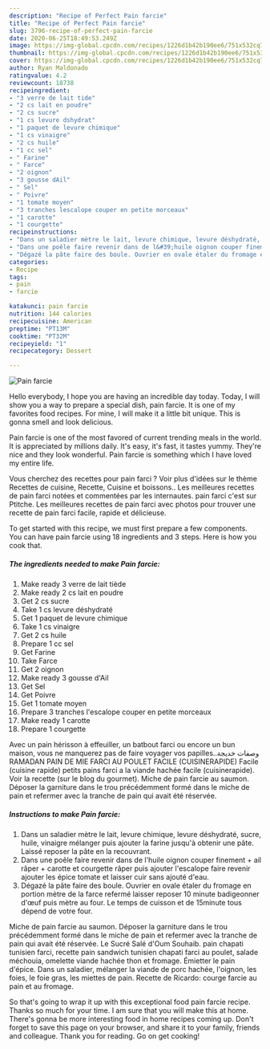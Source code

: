 ```yaml
---
description: "Recipe of Perfect Pain farcie"
title: "Recipe of Perfect Pain farcie"
slug: 3796-recipe-of-perfect-pain-farcie
date: 2020-06-25T18:49:53.249Z
image: https://img-global.cpcdn.com/recipes/1226d1b42b190ee6/751x532cq70/pain-farcie-photo-principale-de-la-recette.jpg
thumbnail: https://img-global.cpcdn.com/recipes/1226d1b42b190ee6/751x532cq70/pain-farcie-photo-principale-de-la-recette.jpg
cover: https://img-global.cpcdn.com/recipes/1226d1b42b190ee6/751x532cq70/pain-farcie-photo-principale-de-la-recette.jpg
author: Ryan Maldonado
ratingvalue: 4.2
reviewcount: 18738
recipeingredient:
- "3 verre de lait tide"
- "2 cs lait en poudre"
- "2 cs sucre"
- "1 cs levure dshydrat"
- "1 paquet de levure chimique"
- "1 cs vinaigre"
- "2 cs huile"
- "1 cc sel"
- " Farine"
- " Farce"
- "2 oignon"
- "3 gousse dAil"
- " Sel"
- " Poivre"
- "1 tomate moyen"
- "3 tranches lescalope couper en petite morceaux"
- "1 carotte"
- "1 courgette"
recipeinstructions:
- "Dans un saladier mètre le lait, levure chimique, levure déshydraté, sucre, huile, vinaigre mélanger puis ajouter la farine jusqu&#39;à obtenir une pâte. Laissé reposer la pâte en la recouvrant."
- "Dans une poêle faire revenir dans de l&#39;huile oignon couper finement + ail râper + carotte et courgette râper puis ajouter l&#39;escalope faire revenir ajouter les épice tomate et laisser cuir sans ajouté d&#39;eau."
- "Dégazé la pâte faire des boule. Ouvrier en ovale étaler du fromage en portion mètre de la farce refermé laisser reposer 10 minute badigeonner d&#39;œuf puis mètre au four. Le temps de cuisson et de 15minute tous dépend de votre four."
categories:
- Recipe
tags:
- pain
- farcie

katakunci: pain farcie 
nutrition: 144 calories
recipecuisine: American
preptime: "PT13M"
cooktime: "PT32M"
recipeyield: "1"
recipecategory: Dessert

---
```



![Pain farcie](https://img-global.cpcdn.com/recipes/1226d1b42b190ee6/751x532cq70/pain-farcie-photo-principale-de-la-recette.jpg)

Hello everybody, I hope you are having an incredible day today. Today, I will show you a way to prepare a special dish, pain farcie. It is one of my favorites food recipes. For mine, I will make it a little bit unique. This is gonna smell and look delicious.

Pain farcie is one of the most favored of current trending meals in the world. It is appreciated by millions daily. It's easy, it's fast, it tastes yummy. They're nice and they look wonderful. Pain farcie is something which I have loved my entire life.

Vous cherchez des recettes pour pain farci ? Voir plus d&#39;idées sur le thème Recettes de cuisine, Recette, Cuisine et boissons.. Les meilleures recettes de pain farci notées et commentées par les internautes. pain farci c&#39;est sur Ptitche. Les meilleures recettes de pain farci avec photos pour trouver une recette de pain farci facile, rapide et délicieuse.


To get started with this recipe, we must first prepare a few components. You can have pain farcie using 18 ingredients and 3 steps. Here is how you cook that.

<!--inarticleads1-->

##### The ingredients needed to make Pain farcie:

1. Make ready 3 verre de lait tiède
1. Make ready 2 cs lait en poudre
1. Get 2 cs sucre
1. Take 1 cs levure déshydraté
1. Get 1 paquet de levure chimique
1. Take 1 cs vinaigre
1. Get 2 cs huile
1. Prepare 1 cc sel
1. Get  Farine
1. Take  Farce
1. Get 2 oignon
1. Make ready 3 gousse d&#39;Ail
1. Get  Sel
1. Get  Poivre
1. Get 1 tomate moyen
1. Prepare 3 tranches l&#39;escalope couper en petite morceaux
1. Make ready 1 carotte
1. Prepare 1 courgette


Avec un pain hérisson à effeuiller, un batbout farci ou encore un bun maison, vous ne manquerez pas de faire voyager vos papilles..وصفات خديجة RAMADAN PAIN DE MIE FARCI AU POULET FACILE (CUISINERAPIDE) Facile (cuisine rapide) petits pains farci a la viande hachée facile (cuisinerapide). Voir la recette (sur le blog du gourmet). Miche de pain farcie au saumon. Déposer la garniture dans le trou précédemment formé dans le miche de pain et refermer avec la tranche de pain qui avait été réservée. 

<!--inarticleads2-->

##### Instructions to make Pain farcie:

1. Dans un saladier mètre le lait, levure chimique, levure déshydraté, sucre, huile, vinaigre mélanger puis ajouter la farine jusqu&#39;à obtenir une pâte. Laissé reposer la pâte en la recouvrant.
1. Dans une poêle faire revenir dans de l&#39;huile oignon couper finement + ail râper + carotte et courgette râper puis ajouter l&#39;escalope faire revenir ajouter les épice tomate et laisser cuir sans ajouté d&#39;eau.
1. Dégazé la pâte faire des boule. Ouvrier en ovale étaler du fromage en portion mètre de la farce refermé laisser reposer 10 minute badigeonner d&#39;œuf puis mètre au four. Le temps de cuisson et de 15minute tous dépend de votre four.


Miche de pain farcie au saumon. Déposer la garniture dans le trou précédemment formé dans le miche de pain et refermer avec la tranche de pain qui avait été réservée. Le Sucré Salé d&#39;Oum Souhaib. pain chapati tunisien farci, recette pain sandwich tunisien chapati farci au poulet, salade méchouia, omelette viande hachée thon et fromage. Émietter le pain d&#39;épice. Dans un saladier, mélanger la viande de porc hachée, l&#39;oignon, les foies, le foie gras, les miettes de pain. Recette de Ricardo: courge farcie au pain et au fromage. 

So that's going to wrap it up with this exceptional food pain farcie recipe. Thanks so much for your time. I am sure that you will make this at home. There's gonna be more interesting food in home recipes coming up. Don't forget to save this page on your browser, and share it to your family, friends and colleague. Thank you for reading. Go on get cooking!
